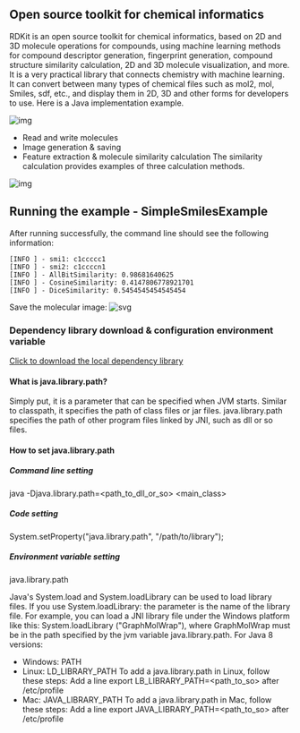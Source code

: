 
## Open source toolkit for chemical informatics

RDKit is an open source toolkit for chemical informatics, based on 2D and 3D molecule operations for compounds, using machine learning methods for compound descriptor generation, fingerprint generation, compound structure similarity calculation, 2D and 3D molecule visualization, and more.
It is a very practical library that connects chemistry with machine learning. It can convert between many types of chemical files such as mol2, mol, Smiles, sdf, etc., and display them in 2D, 3D and other forms for developers to use.
Here is a Java implementation example.

![img](https://aias-home.oss-cn-beijing.aliyuncs.com/AIAS/biology_sdks/rdkit.jpeg)


- Read and write molecules
- Image generation & saving
- Feature extraction & molecule similarity calculation
The similarity calculation provides examples of three calculation methods.

![img](https://aias-home.oss-cn-beijing.aliyuncs.com/AIAS/biology_sdks/mol.png)

## Running the example - SimpleSmilesExample
After running successfully, the command line should see the following information:
```text
[INFO ] - smi1: c1ccccc1
[INFO ] - smi2: c1ccccn1
[INFO ] - AllBitSimilarity: 0.98681640625
[INFO ] - CosineSimilarity: 0.4147806778921701
[INFO ] - DiceSimilarity: 0.5454545454545454

```
Save the molecular image:
![svg](https://aias-home.oss-cn-beijing.aliyuncs.com/AIAS/biology_sdks/svg.png)


### Dependency library download & configuration environment variable
[Click to download the local dependency library](https://github.com/mymagicpower/AIAS/releases/download/apps/native.zip)     

#### What is java.library.path?
Simply put, it is a parameter that can be specified when JVM starts. Similar to classpath, it specifies the path of class files or jar files. java.library.path specifies the path of other program files linked by JNI, such as dll or so files.

#### How to set java.library.path

##### Command line setting
java -Djava.library.path=<path_to_dll_or_so> <main_class>
##### Code setting
System.setProperty("java.library.path", "/path/to/library");
##### Environment variable setting
java.library.path

Java's System.load and System.loadLibrary can be used to load library files.
If you use System.loadLibrary: the parameter is the name of the library file. For example, you can load a JNI library file under the Windows platform like this: System.loadLibrary ("GraphMolWrap"), where GraphMolWrap must be in the path specified by the jvm variable java.library.path. For Java 8 versions:
- Windows: PATH
- Linux: LD_LIBRARY_PATH
To add a java.library.path in Linux, follow these steps:
Add a line export LB_LIBRARY_PATH=<path_to_so> after /etc/profile
- Mac: JAVA_LIBRARY_PATH
To add a java.library.path in Mac, follow these steps:
Add a line export JAVA_LIBRARY_PATH=<path_to_so> after /etc/profile
    